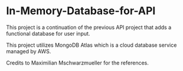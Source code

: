 # In-Memory-Database-for-API

This project is a continuation of the previous API project that adds a functional database for user input.

This project utilizes MongoDB Atlas which is a cloud database service managed by AWS.

Credits to Maximilian Mschwarzmueller for the references.
